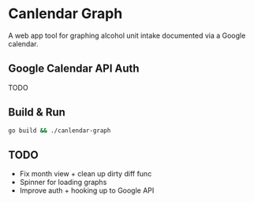 # Canlendar Graph

A web app tool for graphing alcohol unit intake documented via a Google calendar.

## Google Calendar API Auth

TODO

## Build & Run

```bash
go build && ./canlendar-graph
```

## TODO

- Fix month view + clean up dirty diff func 
- Spinner for loading graphs
- Improve auth + hooking up to Google API